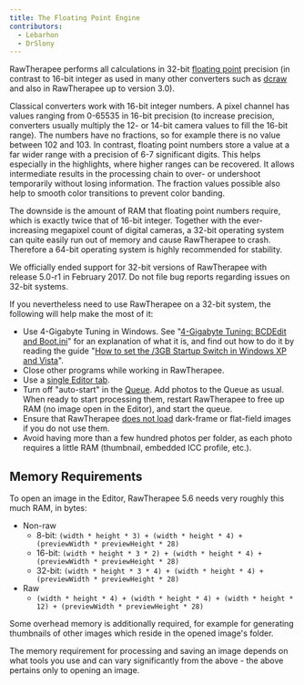 ```yaml
---
title: The Floating Point Engine
contributors:
  - Lebarhon
  - DrSlony
---
```


RawTherapee performs all calculations in 32-bit [floating point](https://en.wikipedia.org/wiki/Floating_point) precision (in
contrast to 16-bit integer as used in many other converters such as
[dcraw](https://en.wikipedia.org/wiki/Dcraw) and also in RawTherapee up
to version 3.0).

Classical converters work with 16-bit integer numbers. A pixel channel
has values ranging from 0-65535 in 16-bit precision (to increase
precision, converters usually multiply the 12- or 14-bit camera values
to fill the 16-bit range). The numbers have no fractions, so for example
there is no value between 102 and 103. In contrast, floating point
numbers store a value at a far wider range with a precision of 6-7
significant digits. This helps especially in the highlights, where
higher ranges can be recovered. It allows intermediate results in the
processing chain to over- or undershoot temporarily without losing
information. The fraction values possible also help to smooth color
transitions to prevent color banding.

The downside is the amount of RAM that floating point numbers require,
which is exactly twice that of 16-bit integer. Together with the
ever-increasing megapixel count of digital cameras, a 32-bit operating
system can quite easily run out of memory and cause RawTherapee to
crash. Therefore a 64-bit operating system is highly recommended for
stability.

We officially ended support for 32-bit versions of RawTherapee with
release 5.0-r1 in February 2017. Do not file bug reports regarding
issues on 32-bit systems.

If you nevertheless need to use RawTherapee on a 32-bit system, the
following will help make the most of it:

- Use 4-Gigabyte Tuning in Windows. See "[4-Gigabyte Tuning: BCDEdit and Boot.ini](http://msdn.microsoft.com/en-us/library/bb613473%28VS.85%29.aspx)"
  for an explanation of what it is, and find out how to do it by reading
  the guide "[How to set the /3GB Startup Switch in Windows XP and Vista](http://avatechsupport.blogspot.se/2008/03/how-to-set-3gb-startup-switch-in.html)".
- Close other programs while working in RawTherapee.
- Use a [single Editor tab](preferences#layout).
- Turn off "auto-start" in the [Queue](queue). Add photos to
  the Queue as usual. When ready to start processing them, restart
  RawTherapee to free up RAM (no image open in the Editor), and start
  the queue.
- Ensure that RawTherapee [does not load](preferences#directories) dark-frame or flat-field
  images if you do not use them.
- Avoid having more than a few hundred photos per folder, as each photo
  requires a little RAM (thumbnail, embedded ICC profile, etc.).

## Memory Requirements

To open an image in the Editor, RawTherapee 5.6 needs very roughly this
much RAM, in bytes:

- Non-raw
  - 8-bit:
    `(width * height * 3) + (width * height * 4) + (previewWidth * previewHeight * 28)`
  - 16-bit:
    `(width * height * 3 * 2) + (width * height * 4) + (previewWidth * previewHeight * 28)`
  - 32-bit:
    `(width * height * 3 * 4) + (width * height * 4) + (previewWidth * previewHeight * 28)`
- Raw
  - `(width * height * 4) + (width * height * 4) + (width * height * 12) + (previewWidth * previewHeight * 28)`

Some overhead memory is additionally required, for example for
generating thumbnails of other images which reside in the opened image's
folder.

The memory requirement for processing and saving an image depends on
what tools you use and can vary significantly from the above - the above
pertains only to opening an image.
